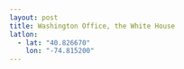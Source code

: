 ```yaml
---
layout: post
title: Washington Office, the White House
latlon:
  - lat: "40.826670"
    lon: "-74.815200"
---
```

